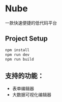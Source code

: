 # Nube

一款快速便捷的低代码平台

## Project Setup

```sh
npm install
npm run dev
npm run build
```

## 支持的功能：

* 表单编辑器
* 大数据可视化编辑器